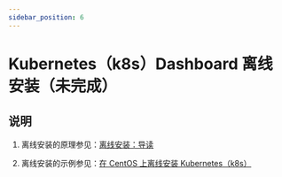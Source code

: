 ```yaml
---
sidebar_position: 6
---
```


# Kubernetes（k8s）Dashboard 离线安装（未完成）

## 说明

1. 离线安装的原理参见：[离线安装：导读](/docs/offline/guide.md)

2. 离线安装的示例参见：[在 CentOS 上离线安装 Kubernetes（k8s）](/docs/offline/centos-k8s-install.md)
